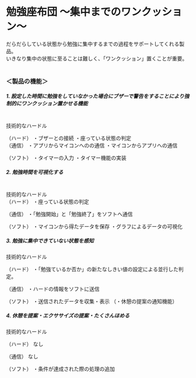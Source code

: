 # 勉強座布団  ～集中までのワンクッション～

だらだらしている状態から勉強に集中するまでの過程をサポートしてくれる製品。  
いきなり集中の状態に至ることは難しく、「ワンクッション」置くことが重要。<br><br>

### ＜製品の機能＞
##### 1. 設定した時間に勉強をしていなかった場合にブザーで警告をすることにより強制的にワンクッション置かせる機能
<br>
技術的なハードル

（ハード）
・ブザーとの接続
・座っている状態の判定
<br>
（通信）
・アプリからマイコンへのの通信
・マイコンからアプリへの通信

（ソフト）
・タイマーの入力
・タイマー機能の実装

##### 2. 勉強時間を可視化する
<br>
技術的なハードル
<br>  
（ハード）
・座っている状態の判定

（通信）
・「勉強開始」と「勉強終了」をソフトへ通信

（ソフト）
・マイコンから得たデータを保存
・グラフによるデータの可視化

##### 3. 勉強に集中できていない状態を感知

技術的なハードル

（ハード）
・「勉強ているか否か」の新たなしきい値の設定による並行した判定。

（通信）
・ハードの情報をソフトに送信

（ソフト）
・送信されたデータを収集・表示
（・休憩の提案の通知機能）

##### 4. 休憩を提案・エクササイズの提案・たくさんほめる

技術的なハードル

（ハード）
なし

（通信）
なし

（ソフト）
・条件が達成された際の処理の追加
